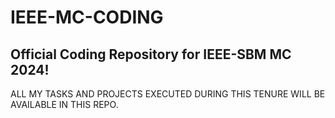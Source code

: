 # IEEE-MC-CODING
## Official Coding Repository for IEEE-SBM MC 2024!

ALL MY TASKS AND PROJECTS EXECUTED DURING THIS TENURE WILL BE AVAILABLE IN THIS REPO.
